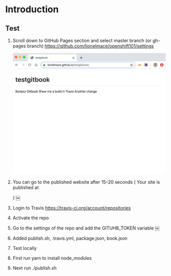 # Introduction

## Test

1. Scroll down to GitHub Pages section and select master branch (or gh-pages branch) https://github.com/lionelmace/openshift101/settings

    ![](./images/gitbook-final.png)

1. You can go to the published website after 15–20 seconds ( Your site is published at <address>)
￼

1. Login to Travis https://travis-ci.org/account/repositories

1. Activate the repo

1. Go to the settings of the repo and add the GITUHB_TOKEN variable
￼
1. Added publish.sh, .travis.yml, package.json, book.json

1. Test locally

1. First run yarn to install node_modules

1. Next run ./publish.sh